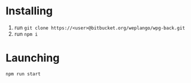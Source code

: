 # Installing

1. run `git clone https://<user>@bitbucket.org/weplango/wpg-back.git`
2. run `npm i`

# Launching

`npm run start`
